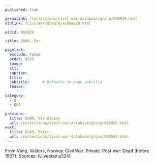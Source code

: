 ```yaml
---
published: true

permalink: /collections/civil-war-database/q/qua/008939.html
oldlink: /CivilWar/db/q/qua/008939.html

oldid: 008939

title: QUAM, Per

pagelist:
  exclude: false
  order: 8939
  image: 
  alt:
  caption:
  title:
  subtitle:      # Defaults to page subtitle
  teaser:

category: 
  - Q 
  - QUA

previous:
  title: QUAM, Ole Oleson
  url: /collections/civil-war-database/q/qua/008938.html  
next:
  title: QUAM, Peter
  url: /collections/civil-war-database/q/qua/008940.html   
---
```

From Vang, Valders, Norway. Civil War: Private. Post war: Dead (before 1907). Sources: (Ulvestad p324)